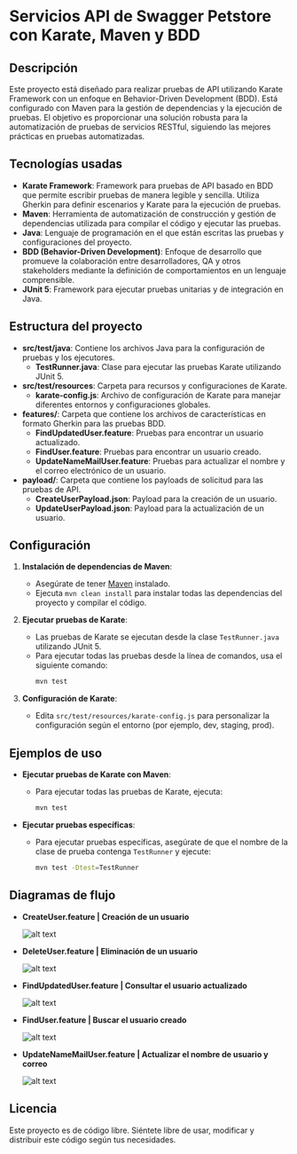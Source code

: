 # Servicios API de Swagger Petstore con Karate, Maven y BDD

## Descripción
Este proyecto está diseñado para realizar pruebas de API utilizando Karate Framework con un enfoque en Behavior-Driven Development (BDD). Está configurado con Maven para la gestión de dependencias y la ejecución de pruebas. El objetivo es proporcionar una solución robusta para la automatización de pruebas de servicios RESTful, siguiendo las mejores prácticas en pruebas automatizadas.

## Tecnologías usadas
- **Karate Framework**: Framework para pruebas de API basado en BDD que permite escribir pruebas de manera legible y sencilla. Utiliza Gherkin para definir escenarios y Karate para la ejecución de pruebas.
- **Maven**: Herramienta de automatización de construcción y gestión de dependencias utilizada para compilar el código y ejecutar las pruebas.
- **Java**: Lenguaje de programación en el que están escritas las pruebas y configuraciones del proyecto.
- **BDD (Behavior-Driven Development)**: Enfoque de desarrollo que promueve la colaboración entre desarrolladores, QA y otros stakeholders mediante la definición de comportamientos en un lenguaje comprensible.
- **JUnit 5**: Framework para ejecutar pruebas unitarias y de integración en Java.

## Estructura del proyecto

- **src/test/java**: Contiene los archivos Java para la configuración de pruebas y los ejecutores.
  - **TestRunner.java**: Clase para ejecutar las pruebas Karate utilizando JUnit 5.
- **src/test/resources**: Carpeta para recursos y configuraciones de Karate.
  - **karate-config.js**: Archivo de configuración de Karate para manejar diferentes entornos y configuraciones globales.
- **features/**: Carpeta que contiene los archivos de características en formato Gherkin para las pruebas BDD.
  - **FindUpdatedUser.feature**: Pruebas para encontrar un usuario actualizado.
  - **FindUser.feature**: Pruebas para encontrar un usuario creado.
  - **UpdateNameMailUser.feature**: Pruebas para actualizar el nombre y el correo electrónico de un usuario.
- **payload/**: Carpeta que contiene los payloads de solicitud para las pruebas de API.
  - **CreateUserPayload.json**: Payload para la creación de un usuario.
  - **UpdateUserPayload.json**: Payload para la actualización de un usuario.

## Configuración

1. **Instalación de dependencias de Maven**:
   - Asegúrate de tener [Maven](https://maven.apache.org) instalado.
   - Ejecuta `mvn clean install` para instalar todas las dependencias del proyecto y compilar el código.

2. **Ejecutar pruebas de Karate**:
   - Las pruebas de Karate se ejecutan desde la clase `TestRunner.java` utilizando JUnit 5.
   - Para ejecutar todas las pruebas desde la línea de comandos, usa el siguiente comando:
     ```bash
     mvn test
     ```

3. **Configuración de Karate**:
   - Edita `src/test/resources/karate-config.js` para personalizar la configuración según el entorno (por ejemplo, dev, staging, prod).

## Ejemplos de uso

- **Ejecutar pruebas de Karate con Maven**:
  - Para ejecutar todas las pruebas de Karate, ejecuta:
    ```bash
    mvn test
    ```

- **Ejecutar pruebas específicas**:
  - Para ejecutar pruebas específicas, asegúrate de que el nombre de la clase de prueba contenga `TestRunner` y ejecute:
    ```bash
    mvn test -Dtest=TestRunner
    ```

## Diagramas de flujo

- **CreateUser.feature | Creación de un usuario**

    ![alt text](fixtures/Flowcharts/CreateUser.png)

- **DeleteUser.feature | Eliminación de un usuario**

    ![alt text](fixtures/Flowcharts/DeleteUser.png)

- **FindUpdatedUser.feature | Consultar el usuario actualizado**

    ![alt text](fixtures/Flowcharts/FindUpdatedUser.png)

- **FindUser.feature | Buscar el usuario creado**

    ![alt text](fixtures/Flowcharts/FindUser.png)

- **UpdateNameMailUser.feature | Actualizar el nombre de usuario y correo**

    ![alt text](fixtures/Flowcharts/UpdateNameMailUser.png)

## Licencia
Este proyecto es de código libre. Siéntete libre de usar, modificar y distribuir este código según tus necesidades.
